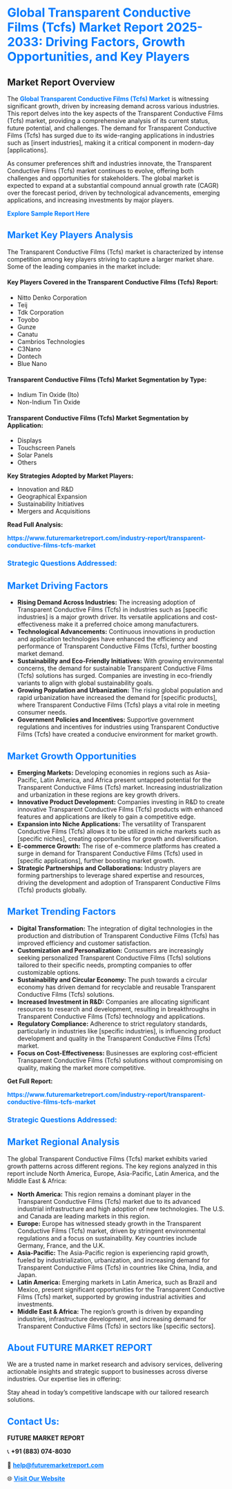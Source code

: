 <h1 style="color: #007BFF;">Global Transparent Conductive Films (Tcfs) Market Report 2025-2033: Driving Factors, Growth Opportunities, and Key Players</h1>

<section id="overview">
<h2>Market Report Overview</h2>
<p>The <a href="https://www.futuremarketreport.com/industry-report/transparent-conductive-films-tcfs-market" style="color: #007BFF; text-decoration: none;"><strong>Global Transparent Conductive Films (Tcfs) Market</strong></a> is witnessing significant growth, driven by increasing demand across various industries. This report delves into the key aspects of the Transparent Conductive Films (Tcfs) market, providing a comprehensive analysis of its current status, future potential, and challenges. The demand for Transparent Conductive Films (Tcfs) has surged due to its wide-ranging applications in industries such as [insert industries], making it a critical component in modern-day [applications].</p>
<p>As consumer preferences shift and industries innovate, the Transparent Conductive Films (Tcfs) market continues to evolve, offering both challenges and opportunities for stakeholders. The global market is expected to expand at a substantial compound annual growth rate (CAGR) over the forecast period, driven by technological advancements, emerging applications, and increasing investments by major players.</p>
</section>

<section id="overview">
<p><a href="https://www.futuremarketreport.com/request-sample/reportId=31115" style="color: #007BFF; text-decoration: none;"><strong>Explore Sample Report Here</strong></a></p>
</section>

<section id="key-players">
<h2 style="color: #007BFF;">Market Key Players Analysis</h2>
<p>The Transparent Conductive Films (Tcfs) market is characterized by intense competition among key players striving to capture a larger market share. Some of the leading companies in the market include:</p>
<h4>Key Players Covered in the Transparent Conductive Films (Tcfs) Report:</h4>
<ul><li>Nitto Denko Corporation</li><li>Teij</li><li>Tdk Corporation</li><li>Toyobo</li><li>Gunze</li><li>Canatu</li><li>Cambrios Technologies</li><li>C3Nano</li><li>Dontech</li><li>Blue Nano</li></ul>
<h4>Transparent Conductive Films (Tcfs) Market Segmentation by Type:</h4>
<ul><li>Indium Tin Oxide (Ito)</li><li>Non-Indium Tin Oxide</li></ul>

<h4>Transparent Conductive Films (Tcfs) Market Segmentation by Application:</h4>
<ul><li>Displays</li><li>Touchscreen Panels</li><li>Solar Panels</li><li>Others</li></ul>
<p><strong>Key Strategies Adopted by Market Players:</strong></p>
<ul>
<li>Innovation and R&D</li>
<li>Geographical Expansion</li>
<li>Sustainability Initiatives</li>
<li>Mergers and Acquisitions</li>
</ul>
</section>

<section>
<p><strong>Read Full Analysis: </strong></p><a href="https://www.futuremarketreport.com/industry-report/transparent-conductive-films-tcfs-market" style="color: #007BFF; text-decoration: none;"><strong>https://www.futuremarketreport.com/industry-report/transparent-conductive-films-tcfs-market</strong></a>
<h3 style="color: #007BFF;">Strategic Questions Addressed:</h3>
</section>

<section id="driving-factors">
<h2 style="color: #007BFF;">Market Driving Factors</h2>
<ul>
<li><strong>Rising Demand Across Industries:</strong> The increasing adoption of Transparent Conductive Films (Tcfs) in industries such as [specific industries] is a major growth driver. Its versatile applications and cost-effectiveness make it a preferred choice among manufacturers.</li>
<li><strong>Technological Advancements:</strong> Continuous innovations in production and application technologies have enhanced the efficiency and performance of Transparent Conductive Films (Tcfs), further boosting market demand.</li>
<li><strong>Sustainability and Eco-Friendly Initiatives:</strong> With growing environmental concerns, the demand for sustainable Transparent Conductive Films (Tcfs) solutions has surged. Companies are investing in eco-friendly variants to align with global sustainability goals.</li>
<li><strong>Growing Population and Urbanization:</strong> The rising global population and rapid urbanization have increased the demand for [specific products], where Transparent Conductive Films (Tcfs) plays a vital role in meeting consumer needs.</li>
<li><strong>Government Policies and Incentives:</strong> Supportive government regulations and incentives for industries using Transparent Conductive Films (Tcfs) have created a conducive environment for market growth.</li>
</ul>
</section>

<section id="growth-opportunities">
<h2 style="color: #007BFF;">Market Growth Opportunities</h2>
<ul>
<li><strong>Emerging Markets:</strong> Developing economies in regions such as Asia-Pacific, Latin America, and Africa present untapped potential for the Transparent Conductive Films (Tcfs) market. Increasing industrialization and urbanization in these regions are key growth drivers.</li>
<li><strong>Innovative Product Development:</strong> Companies investing in R&D to create innovative Transparent Conductive Films (Tcfs) products with enhanced features and applications are likely to gain a competitive edge.</li>
<li><strong>Expansion into Niche Applications:</strong> The versatility of Transparent Conductive Films (Tcfs) allows it to be utilized in niche markets such as [specific niches], creating opportunities for growth and diversification.</li>
<li><strong>E-commerce Growth:</strong> The rise of e-commerce platforms has created a surge in demand for Transparent Conductive Films (Tcfs) used in [specific applications], further boosting market growth.</li>
<li><strong>Strategic Partnerships and Collaborations:</strong> Industry players are forming partnerships to leverage shared expertise and resources, driving the development and adoption of Transparent Conductive Films (Tcfs) products globally.</li>
</ul>
</section>

<section id="trending-factors">
<h2 style="color: #007BFF;">Market Trending Factors</h2>
<ul>
<li><strong>Digital Transformation:</strong> The integration of digital technologies in the production and distribution of Transparent Conductive Films (Tcfs) has improved efficiency and customer satisfaction.</li>
<li><strong>Customization and Personalization:</strong> Consumers are increasingly seeking personalized Transparent Conductive Films (Tcfs) solutions tailored to their specific needs, prompting companies to offer customizable options.</li>
<li><strong>Sustainability and Circular Economy:</strong> The push towards a circular economy has driven demand for recyclable and reusable Transparent Conductive Films (Tcfs) solutions.</li>
<li><strong>Increased Investment in R&D:</strong> Companies are allocating significant resources to research and development, resulting in breakthroughs in Transparent Conductive Films (Tcfs) technology and applications.</li>
<li><strong>Regulatory Compliance:</strong> Adherence to strict regulatory standards, particularly in industries like [specific industries], is influencing product development and quality in the Transparent Conductive Films (Tcfs) market.</li>
<li><strong>Focus on Cost-Effectiveness:</strong> Businesses are exploring cost-efficient Transparent Conductive Films (Tcfs) solutions without compromising on quality, making the market more competitive.</li>
</ul>
</section>

<section>
<p><strong>Get Full Report: </strong></p><a href="https://www.futuremarketreport.com/industry-report/transparent-conductive-films-tcfs-market" style="color: #007BFF; text-decoration: none;"><strong>https://www.futuremarketreport.com/industry-report/transparent-conductive-films-tcfs-market</strong></a>
<h3 style="color: #007BFF;">Strategic Questions Addressed:</h3>
</section>


<section id="regional-analysis">
<h2 style="color: #007BFF;">Market Regional Analysis</h2>
<p>The global Transparent Conductive Films (Tcfs) market exhibits varied growth patterns across different regions. The key regions analyzed in this report include North America, Europe, Asia-Pacific, Latin America, and the Middle East & Africa:</p>
<ul>
<li><strong>North America:</strong> This region remains a dominant player in the Transparent Conductive Films (Tcfs) market due to its advanced industrial infrastructure and high adoption of new technologies. The U.S. and Canada are leading markets in this region.</li>
<li><strong>Europe:</strong> Europe has witnessed steady growth in the Transparent Conductive Films (Tcfs) market, driven by stringent environmental regulations and a focus on sustainability. Key countries include Germany, France, and the U.K.</li>
<li><strong>Asia-Pacific:</strong> The Asia-Pacific region is experiencing rapid growth, fueled by industrialization, urbanization, and increasing demand for Transparent Conductive Films (Tcfs) in countries like China, India, and Japan.</li>
<li><strong>Latin America:</strong> Emerging markets in Latin America, such as Brazil and Mexico, present significant opportunities for the Transparent Conductive Films (Tcfs) market, supported by growing industrial activities and investments.</li>
<li><strong>Middle East & Africa:</strong> The region’s growth is driven by expanding industries, infrastructure development, and increasing demand for Transparent Conductive Films (Tcfs) in sectors like [specific sectors].</li>
</ul>
</section>

<footer>
<h2 style="color: #007BFF;">About FUTURE MARKET REPORT</h2>
<p>We are a trusted name in market research and advisory services, delivering actionable insights and strategic support to businesses across diverse industries. Our expertise lies in offering:</p>

<p>Stay ahead in today’s competitive landscape with our tailored research solutions.</p>

<h2 style="color: #007BFF;">Contact Us:</h2>
<p><strong>FUTURE MARKET REPORT</strong></p>
<p>📞 <strong>+91 (883) 074-8030</strong></p>
<p>📧 <strong><a href="mailto:help@futuremarketreport.com" style="color: #007BFF;">help@futuremarketreport.com</a></strong></p>
<p>🌐 <strong><a href="https://www.futuremarketreport.com/" style="color: #007BFF;">Visit Our Website</a></strong></p>
</footer>